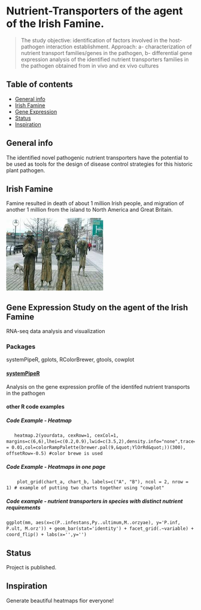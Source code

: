 # Nutrient-Transporters of the agent of the Irish Famine.
> The study objective: identification of factors involved in the host-pathogen interaction establishment. 
Approach: a- characterization of nutrient transport families/genes in the pathogen, b- differential gene expression analysis of the identified nutrient transporters families in the pathogen obtained from in vivo and ex vivo cultures


## Table of contents
* [General info](#general-info)
* [Irish Famine](#image)
* [Gene Expression](#R)
* [Status](#status)
* [Inspiration](#inspiration)


## General info
The identified novel pathogenic nutrient transporters have the potential to be used as tools for the design of disease control strategies for this historic plant pathogen. 

## Irish Famine
Famine resulted in death of about 1 million Irish people, and migration of another 1 million from the island to North America and Great Britain.

!["Famine" by Rowan Gillespie](./static/Irish_famine.jpg) 

## Gene Expression Study on the agent of the Irish Famine
RNA-seq data analysis and visualization

### Packages
systemPipeR, gplots, RColorBrewer, gtools, cowplot


#### [systemPipeR](https://www.bioconductor.org/packages/release/bioc/html/systemPipeR.html)
Analysis on the gene expression profile of the identifed nutrient transports in the pathogen

#### other R code examples

##### Code Example - Heatmap
       heatmap.2(yourdata, cexRow=1, cexCol=1, margins=c(6,6),lhei=c(0.2,0.9),lwid=c(3.5,2),density.info="none",trace="none",dendrogram="none",Colv="FALSE",notecex = 0.01,col=colorRampPalette(brewer.pal(9,&quot;YlOrRd&quot;))(300), offsetRow=-0.5) #color brewe is used

##### Code Example - Heatmaps in one page
        plot_grid(chart_a, chart_b, labels=c("A", "B"), ncol = 2, nrow = 1) # example of putting two charts together using "cowplot"

##### Code example - nutrient transporters in species with distinct nutrient requirements
	ggplot(mm, aes(x=c(P..infestans,Py..ultimum,M..orzyae), y='P.inf, P.ult, M.orz')) + geom_bar(stat='identity') + facet_grid(.~variable) + coord_flip() + labs(x='',y='')


## Status
Project is published.

## Inspiration
Generate beautiful heatmaps fior everyone! 
